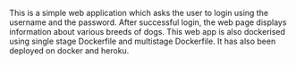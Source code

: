 This is a simple web application which asks the user to login using the username and the password.
After successful login, the web page displays information about various breeds of dogs.
This web app is also dockerised using single stage Dockerfile and multistage Dockerfile.
It has also been deployed on docker and heroku.
